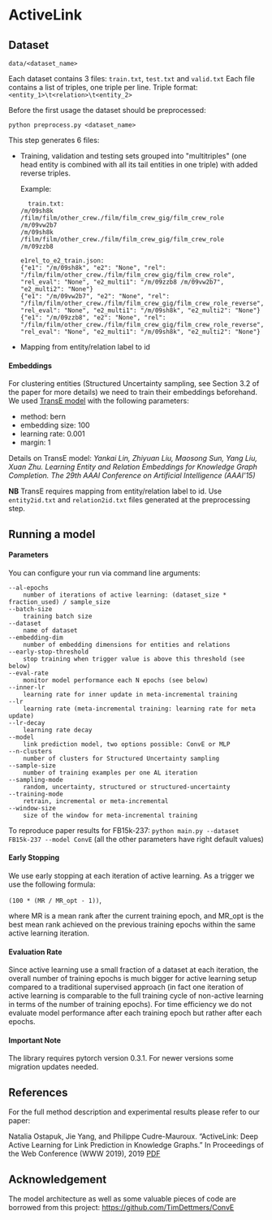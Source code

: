 # ActiveLink

## Dataset
`data/<dataset_name>`

Each dataset contains 3 files: `train.txt`, `test.txt` and `valid.txt`
Each file contains a list of triples, one triple per line.
Triple format: `<entity_1>\t<relation>\t<entity_2>`

Before the first usage the dataset should be preprocessed:

`python preprocess.py <dataset_name>`

This step generates 6 files:
* Training, validation and testing sets grouped into "multitriples" (one head entity is combined with all its tail entities in one triple) with added reverse triples. 

  Example:
    ```angular2html
      train.txt:
    /m/09sh8k	/film/film/other_crew./film/film_crew_gig/film_crew_role	/m/09vw2b7
    /m/09sh8k	/film/film/other_crew./film/film_crew_gig/film_crew_role	/m/09zzb8
    
    e1rel_to_e2_train.json:
    {"e1": "/m/09sh8k", "e2": "None", "rel": "/film/film/other_crew./film/film_crew_gig/film_crew_role", "rel_eval": "None", "e2_multi1": "/m/09zzb8 /m/09vw2b7", "e2_multi2": "None"}
    {"e1": "/m/09vw2b7", "e2": "None", "rel": "/film/film/other_crew./film/film_crew_gig/film_crew_role_reverse", "rel_eval": "None", "e2_multi1": "/m/09sh8k", "e2_multi2": "None"}
    {"e1": "/m/09zzb8", "e2": "None", "rel": "/film/film/other_crew./film/film_crew_gig/film_crew_role_reverse", "rel_eval": "None", "e2_multi1": "/m/09sh8k", "e2_multi2": "None"}
    
    ```
* Mapping from entity/relation label to id


#### Embeddings
For clustering entities (Structured Uncertainty sampling, see Section 3.2 of the paper for more details) we need to train their embeddings beforehand. We used [TransE model](https://github.com/thunlp/KB2E/tree/master/TransE) with the following parameters:
* method: bern
* embedding size: 100
* learning rate: 0.001
* margin: 1 

Details on TransE model: *Yankai Lin, Zhiyuan Liu, Maosong Sun, Yang Liu, Xuan Zhu. Learning Entity and Relation Embeddings for Knowledge Graph Completion. The 29th AAAI Conference on Artificial Intelligence (AAAI'15)* 

**NB** TransE requires mapping from entity/relation label to id. Use `entity2id.txt` and `relation2id.txt` files generated at the preprocessing step. 

## Running a model
#### Parameters
You can configure your run via command line arguments:

    --al-epochs
        number of iterations of active learning: (dataset_size * fraction_used) / sample_size
    --batch-size
        training batch size
    --dataset
        name of dataset
    --embedding-dim
        number of embedding dimensions for entities and relations 
    --early-stop-threshold
        stop training when trigger value is above this threshold (see below)
    --eval-rate
        monitor model performance each N epochs (see below)
    --inner-lr
        learning rate for inner update in meta-incremental training
    --lr
        learning rate (meta-incremental training: learning rate for meta update)
    --lr-decay
        learning rate decay
    --model
        link prediction model, two options possible: ConvE or MLP
    --n-clusters
        number of clusters for Structured Uncertainty sampling
    --sample-size
        number of training examples per one AL iteration
    --sampling-mode
        random, uncertainty, structured or structured-uncertainty
    --training-mode
        retrain, incremental or meta-incremental
    --window-size
        size of the window for meta-incremental training
        
To reproduce paper results for FB15k-237:
`python main.py --dataset FB15k-237 --model ConvE` (all the other parameters have right default values)

#### Early Stopping
We use early stopping at each iteration of active learning.
As a trigger we use the following formula:

`(100 * (MR / MR_opt - 1))`,

where MR is a mean rank after the current training epoch, and MR_opt is the best mean rank achieved on the previous training epochs within the same active learning iteration.

#### Evaluation Rate
Since active learning use a small fraction of a dataset at each iteration, the overall number of training epochs is much bigger for active learning setup compared to a traditional supervised approach (in fact one iteration of active learning is comparable to the full training cycle of non-active learning in terms of the number of training epochs).
For time efficiency we do not evaluate model performance after each training epoch but rather after each _<eval-rate>_ epochs.
  
#### Important Note
The library requires pytorch version 0.3.1.
For newer versions some migration updates needed. 

## References
For the full method description and experimental results please refer to our paper: 

Natalia Ostapuk, Jie Yang, and Philippe Cudre-Mauroux. “ActiveLink: Deep Active Learning for Link Prediction in Knowledge Graphs.” In Proceedings of the Web Conference (WWW 2019), 2019 [PDF](https://exascale.info/assets/pdf/ostapuk2019www.pdf)


## Acknowledgement
The model architecture as well as some valuable pieces of code are borrowed from this project: https://github.com/TimDettmers/ConvE 
